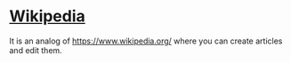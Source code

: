 # [Wikipedia](https://m-fil.github.io/Wikipedia/)
It is an analog of https://www.wikipedia.org/ where you can create articles and edit them.
